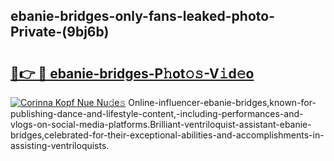 ## ebanie-bridges-only-fans​-leaked-photo​-Private-(9bj6b)


# <h2><a href="https://mediaupload.pro?title=ebanie-bridges&ref=git">🔗👉 🔴 ebanie-bridges-P𝚑ot𝚘𝚜-V𝚒d𝚎o</a></h2>

[![Corinna Kopf Nue Nu𝚍e𝚜](https://i.imgur.com/0qMVB7G.gif)](https://mediaupload.pro?title=ebanie-bridges&ref=git)
Online-influencer-ebanie-bridges,known-for-publishing-dance-and-lifestyle-content,-including-performances-and-vlogs-on-social-media-platforms.Brilliant-ventriloquist-assistant-ebanie-bridges,celebrated-for-their-exceptional-abilities-and-accomplishments-in-assisting-ventriloquists.  
